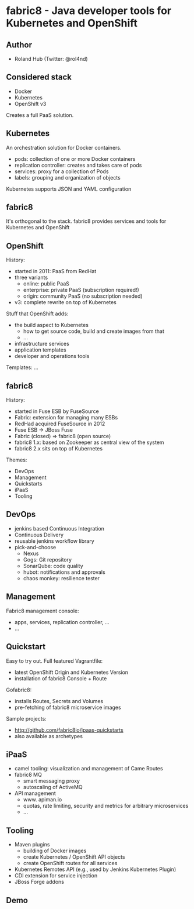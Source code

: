 # fabric8 - Java developer tools for Kubernetes and OpenShift

## Author
* Roland Hub (Twitter: @rol4nd)

## Considered stack
* Docker
* Kubernetes
* OpenShift v3

Creates a full PaaS solution.

## Kubernetes
An orchestration solution for Docker containers.

* pods: collection of one or more Docker containers
* replication controller: creates and takes care of pods
* services: proxy for a collection of Pods
* labels: grouping and organization of objects

Kubernetes supports JSON and YAML configuration

## fabric8
It's orthogonal to the stack. fabric8 provides services and tools for Kubernetes and OpenShift

## OpenShift
History:
* started in 2011: PaaS from RedHat
* three variants
  * online: public PaaS
  * enterprise: private PaaS (subscription required!)
  * origin: community PaaS (no subscription needed)
* v3: complete rewrite on top of Kubernetes

Stuff that OpenShift adds:
* the build aspect to Kubernetes
  * how to get source code, build and create images from that
  * ...
* infrastructure services
* application templates
* developer and operations tools

Templates:
...

## fabric8
History:
* started in Fuse ESB by FuseSource
* Fabric: extension for managing many ESBs
* RedHad acquired FuseSource in 2012
* Fuse ESB -> JBoss Fuse
* Fabric (closed) => fabric8 (open source)
* fabric8 1.x: based on Zookeeper as central view of the system
* fabric8 2.x sits on top of Kubernetes

Themes:
* DevOps
* Management
* Quickstarts
* iPaaS
* Tooling

## DevOps
* jenkins based Continuous Integration
* Continuous Delivery
* reusable jenkins workflow library
* pick-and-choose
  * Nexus
  * Gogs: Git repository
  * SonarQube: code quality
  * hubot: notifications and approvals
  * chaos monkey: resilience tester

## Management
Fabric8 management console:
* apps, services, replication controller, ...
* ...

## Quickstart
Easy to try out. Full featured Vagrantfile:
* latest OpenShift Origin and Kubernetes Version
* installation of fabric8 Console + Route

Gofabric8:
* installs Routes, Secrets and Volumes
* pre-fetching of fabric8 microservice images

Sample projects:
* http://github.com/fabric8io/ipaas-quickstarts
* also available as archetypes

## iPaaS
* camel tooling: visualization and management of Came Routes
* fabric8 MQ
  * smart messaging proxy
  * autoscaling of ActiveMQ
* API management
  * www. apiman.io
  * quotas, rate limiting, security and metrics for arbitrary microservices
  * ...

## Tooling
* Maven plugins
  * building of Docker images
  * create Kubernetes / OpenShift API objects
  * create OpenShift routes for all services
* Kubernetes Remotes API (e.g., used by Jenkins Kubernetes Plugin)
* CDI extension for service injection
* JBoss Forge addons

## Demo

